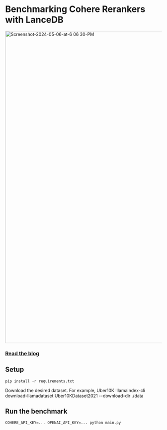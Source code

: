 # Benchmarking Cohere Rerankers with LanceDB

<img width="1000" alt="Screenshot-2024-05-06-at-6 06 30-PM" src="https://github.com/lancedb/vectordb-recipes/assets/15766192/fe831af0-9ba4-484e-8ba2-099b5484c435">

### [Read the blog](https://blog.lancedb.com/benchmarking-cohere-reranker-with-lancedb/)

## Setup
```
pip install -r requirements.txt
```

Download the desired dataset. For example, Uber10K
!llamaindex-cli download-llamadataset Uber10KDataset2021 --download-dir ./data

## Run the benchmark
`COHERE_API_KEY=... OPENAI_API_KEY=... python main.py`

